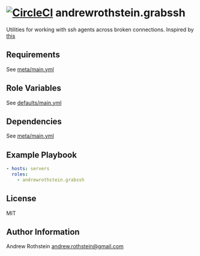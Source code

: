 [![CircleCI](https://circleci.com/gh/andrewrothstein/ansible-grabssh.svg?style=svg)](https://circleci.com/gh/andrewrothstein/ansible-grabssh)
andrewrothstein.grabssh
=========

Utilities for working with ssh agents across broken connections. Inspired by [this](http://samrowe.com/wordpress/ssh-agent-and-gnu-screen/)

Requirements
------------

See [meta/main.yml](meta/main.yml)

Role Variables
--------------

See [defaults/main.yml](defaults/main.yml)

Dependencies
------------

See [meta/main.yml](meta/main.yml)

Example Playbook
----------------

```yml
- hosts: servers
  roles:
    - andrewrothstein.grabssh
```

License
-------

MIT

Author Information
------------------

Andrew Rothstein <andrew.rothstein@gmail.com>
